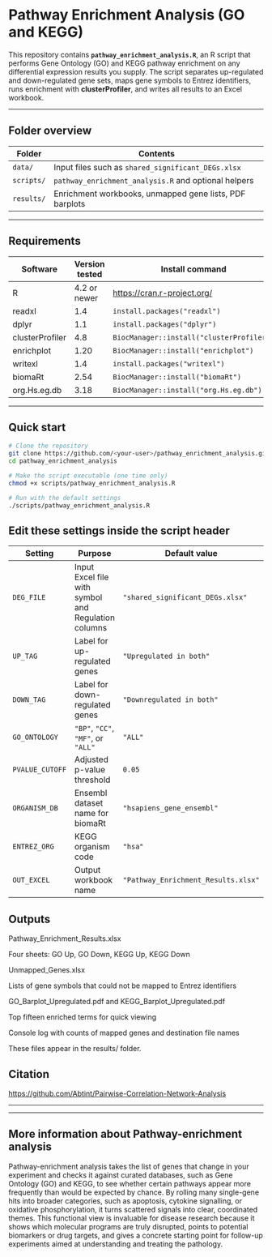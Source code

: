 # Pathway Enrichment Analysis (GO and KEGG)

This repository contains **`pathway_enrichment_analysis.R`**, an R script that performs Gene Ontology (GO) and KEGG pathway enrichment on any differential expression results you supply. The script separates up-regulated and down-regulated gene sets, maps gene symbols to Entrez identifiers, runs enrichment with **clusterProfiler**, and writes all results to an Excel workbook.

---

## Folder overview

| Folder    | Contents                                                  |
|-----------|-----------------------------------------------------------|
| `data/`   | Input files such as `shared_significant_DEGs.xlsx`        |
| `scripts/`| `pathway_enrichment_analysis.R` and optional helpers      |
| `results/`| Enrichment workbooks, unmapped gene lists, PDF barplots   |

---

## Requirements

| Software | Version tested | Install command |
|----------|----------------|-----------------|
| R        | 4.2 or newer   | <https://cran.r-project.org/> |
| readxl   | 1.4            | `install.packages("readxl")` |
| dplyr    | 1.1            | `install.packages("dplyr")` |
| clusterProfiler | 4.8     | `BiocManager::install("clusterProfiler")` |
| enrichplot | 1.20         | `BiocManager::install("enrichplot")` |
| writexl  | 1.4            | `install.packages("writexl")` |
| biomaRt  | 2.54           | `BiocManager::install("biomaRt")` |
| org.Hs.eg.db | 3.18       | `BiocManager::install("org.Hs.eg.db")` |

---

## Quick start

```bash
# Clone the repository
git clone https://github.com/<your-user>/pathway_enrichment_analysis.git
cd pathway_enrichment_analysis

# Make the script executable (one time only)
chmod +x scripts/pathway_enrichment_analysis.R

# Run with the default settings
./scripts/pathway_enrichment_analysis.R
```

## Edit these settings inside the script header
| Setting         | Purpose                                             | Default value                       |
| --------------- | --------------------------------------------------- | ----------------------------------- |
| `DEG_FILE`      | Input Excel file with symbol and Regulation columns | `"shared_significant_DEGs.xlsx"`    |
| `UP_TAG`        | Label for up-regulated genes                        | `"Upregulated in both"`             |
| `DOWN_TAG`      | Label for down-regulated genes                      | `"Downregulated in both"`           |
| `GO_ONTOLOGY`   | `"BP"`, `"CC"`, `"MF"`, or `"ALL"`                  | `"ALL"`                             |
| `PVALUE_CUTOFF` | Adjusted p-value threshold                          | `0.05`                              |
| `ORGANISM_DB`   | Ensembl dataset name for biomaRt                    | `"hsapiens_gene_ensembl"`           |
| `ENTREZ_ORG`    | KEGG organism code                                  | `"hsa"`                             |
| `OUT_EXCEL`     | Output workbook name                                | `"Pathway_Enrichment_Results.xlsx"` |

## Outputs
Pathway_Enrichment_Results.xlsx

Four sheets: GO Up, GO Down, KEGG Up, KEGG Down

Unmapped_Genes.xlsx

Lists of gene symbols that could not be mapped to Entrez identifiers

GO_Barplot_Upregulated.pdf and KEGG_Barplot_Upregulated.pdf

Top fifteen enriched terms for quick viewing

Console log with counts of mapped genes and destination file names

These files appear in the results/ folder.

## Citation
https://github.com/Abtint/Pairwise-Correlation-Network-Analysis

-----------------------------------------------------------------------------------------------------------
-----------------------------------------------------------------------------------------------------------
## More information about Pathway-enrichment analysis
Pathway-enrichment analysis takes the list of genes that change in your experiment and checks it against curated databases, such as Gene Ontology (GO) and KEGG, to see whether certain pathways appear more frequently than would be expected by chance. By rolling many single-gene hits into broader categories, such as apoptosis, cytokine signalling, or oxidative phosphorylation, it turns scattered signals into clear, coordinated themes. This functional view is invaluable for disease research because it shows which molecular programs are truly disrupted, points to potential biomarkers or drug targets, and gives a concrete starting point for follow-up experiments aimed at understanding and treating the pathology.
